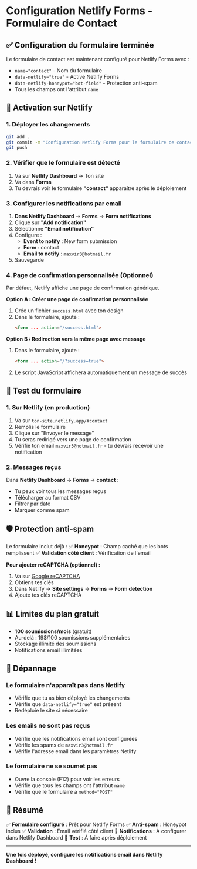 # Configuration Netlify Forms - Formulaire de Contact

## ✅ Configuration du formulaire terminée

Le formulaire de contact est maintenant configuré pour Netlify Forms avec :
- `name="contact"` - Nom du formulaire
- `data-netlify="true"` - Active Netlify Forms
- `data-netlify-honeypot="bot-field"` - Protection anti-spam
- Tous les champs ont l'attribut `name`

## 🚀 Activation sur Netlify

### 1. Déployer les changements
```bash
git add .
git commit -m "Configuration Netlify Forms pour le formulaire de contact"
git push
```

### 2. Vérifier que le formulaire est détecté
1. Va sur **Netlify Dashboard** → Ton site
2. Va dans **Forms**
3. Tu devrais voir le formulaire **"contact"** apparaître après le déploiement

### 3. Configurer les notifications par email

1. **Dans Netlify Dashboard** → **Forms** → **Form notifications**
2. Clique sur **"Add notification"**
3. Sélectionne **"Email notification"**
4. Configure :
   - **Event to notify** : New form submission
   - **Form** : contact
   - **Email to notify** : `maxvir3@hotmail.fr`
5. Sauvegarde

### 4. Page de confirmation personnalisée (Optionnel)

Par défaut, Netlify affiche une page de confirmation générique.

**Option A : Créer une page de confirmation personnalisée**
1. Crée un fichier `success.html` avec ton design
2. Dans le formulaire, ajoute :
   ```html
   <form ... action="/success.html">
   ```

**Option B : Redirection vers la même page avec message**
1. Dans le formulaire, ajoute :
   ```html
   <form ... action="/?success=true">
   ```
2. Le script JavaScript affichera automatiquement un message de succès

## 📧 Test du formulaire

### 1. Sur Netlify (en production)
1. Va sur `ton-site.netlify.app/#contact`
2. Remplis le formulaire
3. Clique sur "Envoyer le message"
4. Tu seras redirigé vers une page de confirmation
5. Vérifie ton email `maxvir3@hotmail.fr` - tu devrais recevoir une notification

### 2. Messages reçus
Dans **Netlify Dashboard** → **Forms** → **contact** :
- Tu peux voir tous les messages reçus
- Télécharger au format CSV
- Filtrer par date
- Marquer comme spam

## 🛡️ Protection anti-spam

Le formulaire inclut déjà :
✅ **Honeypot** : Champ caché que les bots remplissent
✅ **Validation côté client** : Vérification de l'email

**Pour ajouter reCAPTCHA (optionnel) :**
1. Va sur [Google reCAPTCHA](https://www.google.com/recaptcha)
2. Obtiens tes clés
3. Dans Netlify → **Site settings** → **Forms** → **Form detection**
4. Ajoute tes clés reCAPTCHA

## 📊 Limites du plan gratuit

- **100 soumissions/mois** (gratuit)
- Au-delà : 19$/100 soumissions supplémentaires
- Stockage illimité des soumissions
- Notifications email illimitées

## 🔧 Dépannage

### Le formulaire n'apparaît pas dans Netlify
- Vérifie que tu as bien déployé les changements
- Vérifie que `data-netlify="true"` est présent
- Redéploie le site si nécessaire

### Les emails ne sont pas reçus
- Vérifie que les notifications email sont configurées
- Vérifie les spams de `maxvir3@hotmail.fr`
- Vérifie l'adresse email dans les paramètres Netlify

### Le formulaire ne se soumet pas
- Ouvre la console (F12) pour voir les erreurs
- Vérifie que tous les champs ont l'attribut `name`
- Vérifie que le formulaire a `method="POST"`

## 📝 Résumé

✅ **Formulaire configuré** : Prêt pour Netlify Forms
✅ **Anti-spam** : Honeypot inclus
✅ **Validation** : Email vérifié côté client
🔄 **Notifications** : À configurer dans Netlify Dashboard
🔄 **Test** : À faire après déploiement

---

**Une fois déployé, configure les notifications email dans Netlify Dashboard !**




